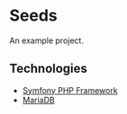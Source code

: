 Seeds 
=======

An example project.

## Technologies

* [Symfony PHP Framework](http://symfony.com/what-is-symfony)
* [MariaDB](https://mariadb.org/about/)
